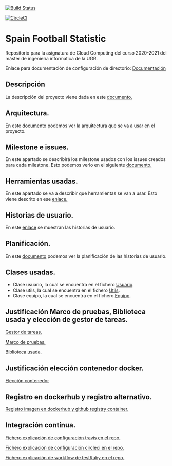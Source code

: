 [![Build Status](https://app.travis-ci.com/CharlySM/ProyectoCC.svg?branch=master)](https://app.travis-ci.com/CharlySM/ProyectoCC)

[![CircleCI](https://circleci.com/gh/CharlySM/ProyectoCC/tree/master.svg?style=svg)](https://circleci.com/gh/CharlySM/ProyectoCC/tree/master)

# Spain Football Statistic
Repositorio para la asignatura de Cloud Computing del curso 2020-2021 del máster de ingeniería informatica de la UGR.

Enlace para documentación de configuración de directorio: [Documentación](https://charlysm.github.io/ProyectoCC/doc/inicializacion "configuración de repositorio")

## Descripción

La descripción del proyecto viene dada en este [documento.](https://charlysm.github.io/ProyectoCC/doc/descripcion.md)

## Arquitectura.

En este [documento](https://charlysm.github.io/ProyectoCC/doc/arquitectura.md) podemos ver la arquitectura que se va a usar en el proyecto.

## Milestone e issues.

En este apartado se describirá los milestone usados con los issues creados para cada milestone. Esto podemos verlo en el siguiente [documento.](https://charlysm.github.io/ProyectoCC/doc/Milestone_e_issues.md)

## Herramientas usadas.

En este apartado se va a describir que herramientas se van a usar. Esto viene descrito en ese [enlace.](https://charlysm.github.io/ProyectoCC/doc/herramientas.md)

## Historias de usuario.

En este [enlace](https://charlysm.github.io/ProyectoCC/doc/hus.md) se muestran las historias de usuario.

## Planificación.

En este [documento](https://charlysm.github.io/ProyectoCC/doc/planificacion.md) podemos ver la planificación de las historias de usuario.

## Clases usadas.
- Clase usuario, la cual se encuentra en el fichero [Usuario](https://github.com/CharlySM/ProyectoCC/blob/master/src/User.rb).
- Clase utils, la cual se encuentra en el fichero [Utils](https://github.com/CharlySM/ProyectoCC/blob/master/src/Utils.rb).
- Clase equipo, la cual se encuentra en el fichero [Equipo](https://github.com/CharlySM/ProyectoCC/blob/master/src/Equipo.rb).

## Justificación Marco de pruebas, Biblioteca usada y elección de gestor de tareas.

[Gestor de tareas.](https://charlysm.github.io/ProyectoCC/doc/EleccionGestorTareas.md)

[Marco de pruebas.](https://charlysm.github.io/ProyectoCC/doc/EleccionMarcoPruebas.md)

[Biblioteca usada.](https://charlysm.github.io/ProyectoCC/doc/EleccionBiblioteca.md)

## Justificación elección contenedor docker.

[Elección contenedor](https://charlysm.github.io/ProyectoCC/doc/eleccionContenedor.md)

## Registro en dockerhub y registro alternativo.

[Registro imagen en dockerhub y github registry container.](https://charlysm.github.io/ProyectoCC/doc/dockerHubRegistroAlternativo.md)

## Integración continua.

[Fichero explicación de configuración travis en el repo.](https://charlysm.github.io/ProyectoCC/doc/travis.md)

[Fichero explicación de configuración circleci en el repo.](https://charlysm.github.io/ProyectoCC/doc/circleci.md)

[Fichero explicación de workflow de testRuby en el repo.](https://charlysm.github.io/ProyectoCC/doc/actionsTest.md)
